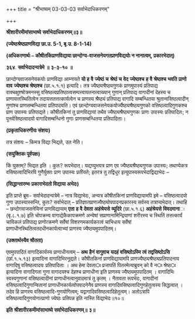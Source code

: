 +++
title = "श्रीभाष्यम् 03-03-03 सर्वाभेदाधिकरणम्"

+++


**श्रीशारीरमीमांसाभाष्ये** **सर्वाभेदाधिकरणम्॥३॥**

**(ज्येष्ठश्रेष्ठप्राणविद्या छा.उ. 5-1, बृ.उ. 8-1-14)**

**(अधिकरणार्थः – कौषीतकिप्राणविद्याया छान्दोग्य-वाजसनेयगतप्राणविद्ययोः न नानात्वम्, प्रकारभेदात्)**

**३६४**. **सर्वाभेदादन्यत्रेमे** **॥** **३**–**३**–**१०** **॥**

छान्दोग्यवाजसनेयकयोः प्राणविद्या आम्नायते **यो** **ह** **वै** **ज्येष्ठं** **च** **श्रेष्ठं** **च** **वेद** **ज्येष्ठश्च** **ह** **वै** **श्रेष्ठश्च** **भवति** **प्राणो** **वाव** **ज्येष्ठश्च** **श्रेष्ठश्च** (छा.५.१.१) इत्यादि। तत्र ज्यैष्ठ्यश्रैष्ठ्यगुणकं प्राणमुपास्यं प्रतिपाद्य वाक्चक्षुश्श्रोत्रमनस्सु वसिष्ठत्वप्रतिष्ठात्वसम्पत्त्वायतनात्वाख्यान् गुणान् प्रतिपाद्य वागादीनां देहस्य च प्राणायत्तस्थितित्वेन तदायत्ततत्तत्कार्यत्वेन च प्राणस्य श्रैष्ठ्यं प्रतिपाद्य वागादि सम्बन्धितया श्रुतान्वसिष्ठत्वादीन् गुणांश्च प्राणसम्बन्धितया प्रतिपादयति। एवं छान्दोग्यवाजसनेयकयोर्ज्यैष्ठ्यश्रैष्ठ्यगुणको वसिष्ठत्वादिगुणकश्च प्राण उपास्यः प्रतिपाद्यते। कौषीतकिनां तु प्राणविद्यायां तथैव ज्यैष्ठ्यश्रैष्ठ्यगुणकः प्राणः उपास्यः प्रतिपादितः; न पुनर्वसिष्ठत्वादयो वागादिसम्बन्धिनो गुणाः प्राणसम्बन्धितया प्रतिपादिताः।

**(प्रकृताधिकरणीयः संशयः)**

तत्र संशयः – किमत्र विद्या भिद्यते, उत नेति।

**(सयुक्तिकः पूर्वपक्षः)**

किं युक्तम्? भिद्यत इति । कुतः? रूपभेदात्। यद्यप्युभयत्र प्राण एव ज्यैष्ठ्यश्रैष्ठ्यगुणक उपास्यः; तथाप्येकत्र वसिष्ठत्वादिभिरपि गुणैर्युक्तः प्राण उपास्यः प्रतीयते; इतरत्र तु तद्विधुर इत्युपास्यरूपभेदाद्विद्याभेदः –

**(सिद्धान्तारम्भः प्रकाराभेदतो विद्याया अभेदः)**

इति प्राप्ते ब्रूमः- सर्वाभेदादन्यत्रेमे – नात्र विद्याभेदः, अन्यत्र कौषीतकिनां प्राणविद्यायामपि इमे – वसिष्ठत्वादयो गुणा उपास्यास्सन्ति, कुतः? सर्वाभेदात् – प्रतिज्ञातप्राणज्यैष्ठ्योपपादनप्रकारस्य सर्वस्य तत्राप्यभेदात्। तथाहि – छन्दोगवाजसनेयिनां प्राणविद्यायाम् **एता** **ह** **वै** **देवता** **अहंश्रेयसे** **व्यूदिरे** (छा.५.१.६) **अहंश्रेयसे** **विवदमाना**ः (बृ.८.१.७) इति चोपक्रम्य वागाद्येकैकापक्रमणे अन्येषां सप्राणानामिन्द्रियाणां शरीरस्य च स्थितिं तत्तत्कार्यं चाविकलं प्रतिपाद्य प्राणोत्क्रमणे सर्वेषां विशरणमकार्यकरत्वं चाभिधाय सर्वेषां प्राणाधीनस्थितित्वतदधीनकार्यत्वाभ्यां प्राणस्य ज्यैष्ठ्यमुपपादितम्।

**(उक्तार्थस्यैव श्रौतता)**

एवमुपपादितं वागादिकार्यस्य प्राणाधीनत्वम् – **अथ** **हैनं** **वागुवाच** **यदहं** **वसिष्ठोऽस्मि** **त्वं** **तद्वसिष्ठोऽसि** (छां.१.५.१३) इत्यादिना वागादिभिरनूद्यते। कौषीतकिनां प्राणविद्यायामपि प्राणज्यैष्ठ्यश्रैष्ठ्यप्रतिपादनाय वागादिषु वसिष्ठत्वादयः प्रतिपादिताः । अथ हेमा देवता**ः** प्रजापतिं पितरमेत्याब्रुवन् को वै न**ः** श्रेष्ठ**ः** इत्यादिना वागादिगता गुणा वागादयश्च देहश्च प्राणाधीना इति प्राणस्य ज्यैष्ठ्यमुपपादितम् । वागादिभिः स्वस्वगुणानां वसिष्ठत्वादीनां प्राणाधीनत्वानुवादमात्रं तु कृतम् । नैतावता रूपभेदः, वागादीनां वसिष्ठत्वादिगुणान्वितानां प्राणाधीनकार्यत्वोपपादनेनैव प्राणस्य वागादिवसिष्ठत्वादिगुणहेतुत्वस्य सिद्धत्वात् । तदेव हि प्राणस्य वसिष्ठत्वादि-गुणयोगित्वम्; यद्वागादिवसिष्ठत्वादिहेतुत्वम्। अतोऽत्रापि वसिष्ठत्वादिगुणयोगात्प्राणो ज्येष्ठः प्रतिपन्न इति नास्ति विद्याभेदः॥१०॥

**इति** **श्रीशारीरकमीमांसाभाष्ये** **सर्वाभेदाधिकरणम्॥** **३॥**


